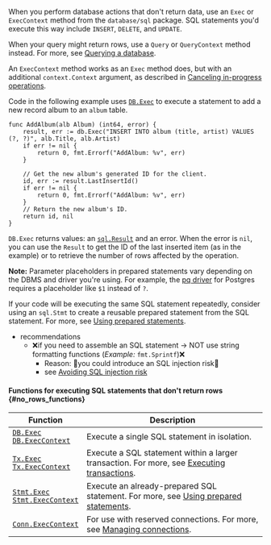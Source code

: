 <!--{
  "Title": "Executing SQL statements that don't return data"
}-->

When you perform database actions that don't return data, use an `Exec` or
`ExecContext` method from the `database/sql` package. SQL statements you'd
execute this way include `INSERT`, `DELETE`, and `UPDATE`.

When your query might return rows, use a `Query` or `QueryContext` method
instead. For more, see [Querying a database](/doc/database/querying).

An `ExecContext` method works as an `Exec` method does, but with an additional
`context.Context` argument, as described in
[Canceling in-progress operations](/doc/database/cancel-operations).

Code in the following example uses
[`DB.Exec`](https://pkg.go.dev/database/sql#DB.Exec) to execute a
statement to add a new record album to an `album` table.

```
func AddAlbum(alb Album) (int64, error) {
	result, err := db.Exec("INSERT INTO album (title, artist) VALUES (?, ?)", alb.Title, alb.Artist)
	if err != nil {
		return 0, fmt.Errorf("AddAlbum: %v", err)
	}

	// Get the new album's generated ID for the client.
	id, err := result.LastInsertId()
	if err != nil {
		return 0, fmt.Errorf("AddAlbum: %v", err)
	}
	// Return the new album's ID.
	return id, nil
}
```

`DB.Exec` returns values: an [`sql.Result`](https://pkg.go.dev/database/sql#Result)
and an error. When the error is `nil`, you can use the `Result` to get the ID
of the last inserted item (as in the example) or to retrieve the number of rows
affected by the operation.

**Note:** Parameter placeholders in prepared statements vary depending on
the DBMS and driver you're using. For example, the
[pq driver](https://pkg.go.dev/github.com/lib/pq) for Postgres requires a
placeholder like `$1` instead of `?`.

If your code will be executing the same SQL statement repeatedly, consider
using an `sql.Stmt` to create a reusable prepared statement from the SQL
statement. For more, see [Using prepared statements](/doc/database/prepared-statements).

* recommendations
  * ❌if you need to assemble an SQL statement -> NOT use string formatting functions (_Example:_ `fmt.Sprintf`)❌
    * Reason: 🧠you could introduce an SQL injection risk🧠
    * see [Avoiding SQL injection risk](sql-injection)

#### Functions for executing SQL statements that don't return rows {#no_rows_functions}

<table id="no-rows-functions-list" class="DocTable">
  <thead>
    <tr class="DocTable-head">
      <th class="DocTable-cell" width="20%">Function</th>
      <th class="DocTable-cell">Description</th>
    </tr>
  </thead>
  <tbody>
    <tr class="DocTable-row">
      <td class="DocTable-cell">
        <code><a href="https://pkg.go.dev/database/sql#DB.Exec">DB.Exec</a></code><br/>
        <code><a href="https://pkg.go.dev/database/sql#DB.ExecContext">DB.ExecContext</a></code>
      </td>
      <td class="DocTable-cell">Execute a single SQL statement in isolation.</td>
    </tr>
    <tr class="DocTable-row">
      <td class="DocTable-cell">
        <code><a href="https://pkg.go.dev/database/sql#Tx.Exec">Tx.Exec</a></code><br/>
        <code><a href="https://pkg.go.dev/database/sql#Tx.ExecContext">Tx.ExecContext</a></code>
      </td>
      <td class="DocTable-cell">Execute a SQL statement within a larger transaction. For more, see
          <a href="/doc/database/execute-transactions">Executing transactions</a>.
      </td>
    </tr>
    <tr class="DocTable-row">
      <td class="DocTable-cell">
        <code><a href="https://pkg.go.dev/database/sql#Stmt.Exec">Stmt.Exec</a></code><br/>
        <code><a href="https://pkg.go.dev/database/sql#Stmt.ExecContext">Stmt.ExecContext</a></code>
      </td>
      <td class="DocTable-cell">Execute an already-prepared SQL statement. For more, see
          <a href="/doc/database/prepared-statements">Using prepared statements</a>.
      </td>
    </tr>
    <tr class="DocTable-row">
      <td class="DocTable-cell">
        <code><a href="https://pkg.go.dev/database/sql#Conn.ExecContext">Conn.ExecContext</a></code>
      </td>
      <td class="DocTable-cell">For use with reserved connections. For more, see
          <a href="/doc/database/manage-connections">Managing connections</a>.
      </td>
    </tr>
  </tbody>
</table>
